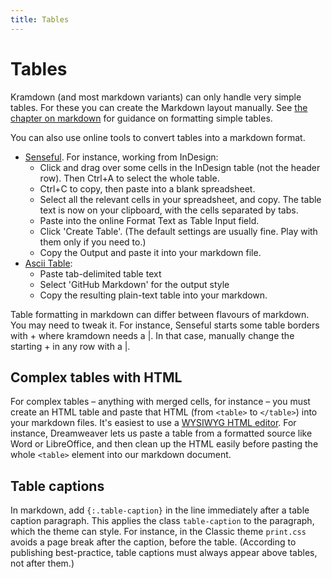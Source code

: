 ```yaml
---
title: Tables
---
```


# Tables

Kramdown (and most markdown variants) can only handle very simple tables. For these you can create the Markdown layout manually. See [the chapter on markdown](03-markdown.html#simple-tables) for guidance on formatting simple tables.

You can also use online tools to convert tables into a markdown format.

* [Senseful](http://www.sensefulsolutions.com/2010/10/format-text-as-table.html). For instance, working from InDesign:
    - Click and drag over some cells in the InDesign table (not the header row). Then Ctrl+A to select the whole table.
    - Ctrl+C to copy, then paste into a blank spreadsheet.
    - Select all the relevant cells in your spreadsheet, and copy. The table text is now on your clipboard, with the cells separated by tabs.
    - Paste into the online Format Text as Table Input field.
    - Click 'Create Table'. (The default settings are usually fine. Play with them only if you need to.)
    - Copy the Output and paste it into your markdown file.
* [Ascii Table](https://ozh.github.io/ascii-tables/):
    - Paste tab-delimited table text
    - Select 'GitHub Markdown' for the output style
    - Copy the resulting plain-text table into your markdown.

Table formatting in markdown can differ between flavours of markdown. You may need to tweak it. For instance, Senseful starts some table borders with + where kramdown needs a \|. In that case, manually change the starting + in any row with a \|.

## Complex tables with HTML

For complex tables – anything with merged cells, for instance – you must create an HTML table and paste that HTML (from `<table>` to `</table>`) into your markdown files. It's easiest to use a [WYSIWYG HTML editor](https://en.wikipedia.org/wiki/List_of_HTML_editors#WYSIWYG_editors). For instance, Dreamweaver lets us paste a table from a formatted source like Word or LibreOffice, and then clean up the HTML easily before pasting the whole `<table>` element into our markdown document.

## Table captions

In markdown, add `{:.table-caption}` in the line immediately after a table caption paragraph. This applies the class `table-caption` to the paragraph, which the theme can style. For instance, in the Classic theme `print.css` avoids a page break after the caption, before the table. (According to publishing best-practice, table captions must always appear above tables, not after them.)
